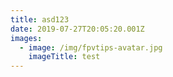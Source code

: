 ```yaml
---
title: asd123
date: 2019-07-27T20:05:20.001Z
images:
  - image: /img/fpvtips-avatar.jpg
    imageTitle: test
---
```


